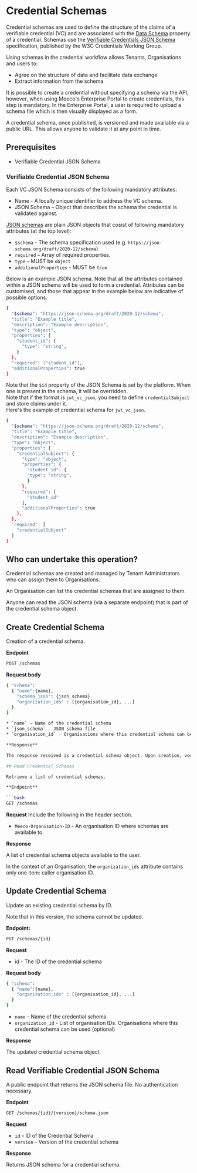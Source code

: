 # Credential Schemas

Credential schemas are used to define the structure of the claims of a verifiable credential (VC) and are associated with the [Data Schema](https://www.w3.org/TR/vc-data-model/#data-schemas) property of a credential. Schemas use the [Verifiable Credentials JSON Schema](https://www.w3.org/TR/vc-json-schema/) specification, published by the W3C Credentials Working Group.

Using schemas in the credential workflow allows Tenants, Organisations and users to:
- Agree on the structure of data and facilitate data exchange
- Extract information from the schema

It is possible to create a credential without specifying a schema via the API, however, when using Meeco's Enterprise Portal to create credentials, this step is mandatory. In the Enterprise Portal, a user is required to upload a schema file which is then visually displayed as a form.

A credential schema, once published, is versioned and made available via a public URL. This allows anyone to validate it at any point in time.

## Prerequisites

- Verifiable Credential JSON Schema

### Verifiable Credential JSON Schema

Each VC JSON Schema consists of the following mandatory attributes:
- Name - A locally unique identifier to address the VC schema.
- JSON Schema – Object that describes the schema the credential is validated against.

[JSON schemas](https://json-schema.org/) are plain JSON objects that cosist of following mandatory attributes (at the top level):
- `$schema` - The schema specification used (e.g. `https://json-schema.org/draft/2020-12/schema`)
- `required` – Array of required properties.
- `type` – MUST be `object`
- `additionalProperties` - MUST be `true`

Below is an example JSON schema. Note that all the attributes contained within a JSON schema will be used to form a credential. Attributes can be customised, and those that appear in the example below are indicative of possible options.

```bash
{
  "$schema": "https://json-schema.org/draft/2020-12/schema",
  "title": "Example title",
  "description": "Example description",
  "type": "object",
  "properties": {
    "student_id": {
      "type": "string",
    }
  },
  "required": ["student_id"],
  "additionalProperties": true
}
```

Note that the `$id` property of the JSON Schema is set by the platform. When one is present in the schema, it will be overridden.  
Note that if the format is `jwt_vc_json`, you need to define `credentialSubject` and store claims under it.  
Here's the example of credential schema for `jwt_vc_json`.

```bash
{
  "$schema": "https://json-schema.org/draft/2020-12/schema",
  "title": "Example title",
  "description": "Example description",
  "type": "object",
  "properties": {
    "credentialSubject": {
      "type": "object",
      "properties": {
        "student_id": {
        "type": "string",
        }
      },
      "required": [
        "student_id"
      ],
      "additionalProperties": true
    },
  },
  "required": [
    "credentialSubject"
  ]
}
```

## Who can undertake this operation?

Credential schemas are created and managed by Tenant Administrators who can assign them to Organisations.

An Organisation can list the credential schemas that are assigned to them.

Anyone can read the JSON schema (via a separate endpoint) that is part of the credential schema object.

## Create Credential Schema

Creation of a credential schema.

**Endpoint**

```bash
POST /schemas
```

**Request body**
```bash
{ "schema":
  { "name":{name},
    "schema_json": {json_schema}
    "organization_ids" : [{organisation_id}, ...]
  }
}

* `name` – Name of the credential schema
* `json_schema` - JSON schema file
* `organisation_id` - Organisations where this credential schema can be used (optional)

**Response**

The response received is a credential schema object. Upon creation, version `1.0` is assigned.

## Read Credential Schemas

Retrieve a list of credential schemas.

**Endpoint**

```bash
GET /schemas
 ```

**Request**
Include the following in the header section.  
* `Meeco-Organisation-ID` - An organisation ID where schemas are available to.  

**Response**

A list of credential schema objects available to the user.

In the context of an Organisation, the `organization_ids` attribute contains only one item: caller organisation ID.

## Update Credential Schema

Update an existing credential schema by ID.

Note that in this version, the schema cannot be updated.

**Endpoint:**

```bash
PUT /schemas/{id}
 ```

**Request**
* id - The ID of the credential schema

**Request body**
```bash
{ "schema":
  { "name":{name},
    "organization_ids" : [{organisation_id}, ...]
  }
}
 ```
* `name` – Name of the credential schema
* `organization_id` - List of organisation IDs. Organisations where this credential schema can be used (optional)



**Response**

The updated credential schema object.  

## Read Verifiable Credential JSON Schema

A public endpoint that returns the JSON schema file. No authentication necessary.

**Endpoint**

```bash
GET /schemas/{id}/{version}/schema.json
```

**Request**
* `id` – ID of the Credential Schema
* `version` – Version of the credential schema

**Response**

Returns JSON schema for a credential schema.
